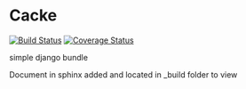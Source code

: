 # Cacke

[![Build Status](https://travis-ci.org/ah8ad3/cacke.svg?branch=master)](https://travis-ci.org/ah8ad3/cacke)
[![Coverage Status](https://coveralls.io/repos/github/ah8ad3/cacke/badge.svg?branch=master)](https://coveralls.io/github/ah8ad3/cacke?branch=master)

simple django bundle

Document in sphinx added and located in _build folder to view

